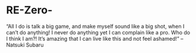 # RE-Zero-
“All I do is talk a big game, and make myself sound like a big shot, when I can’t do anything! I never do anything yet I can complain like a pro. Who do I think I am?! It’s amazing that I can live like this and not feel ashamed!” – Natsuki Subaru

